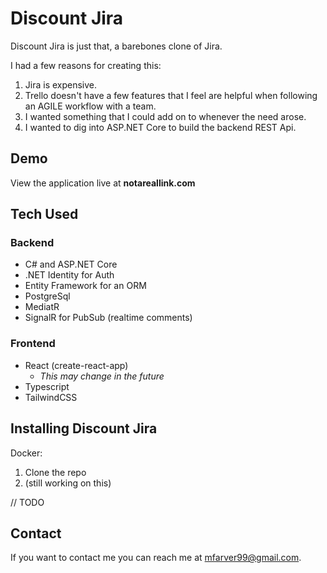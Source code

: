 # Discount Jira

Discount Jira is just that, a barebones clone of Jira.

I had a few reasons for creating this:

1. Jira is expensive.
2. Trello doesn't have a few features that I feel are helpful when following an AGILE workflow with a team.
3. I wanted something that I could add on to whenever the need arose.
4. I wanted to dig into ASP<span><span/>.NET Core to build the backend REST Api.

## Demo

View the application live at **notareallink<span></span>.com**

## Tech Used

### Backend

- C# and ASP<span><span/>.NET Core
- .NET Identity for Auth
- Entity Framework for an ORM
- PostgreSql
- MediatR
- SignalR for PubSub (realtime comments)

### Frontend

- React (create-react-app)
  - _This may change in the future_
- Typescript
- TailwindCSS

## Installing Discount Jira

Docker:

1. Clone the repo
2. (still working on this)

// TODO

## Contact

If you want to contact me you can reach me at <mfarver99@gmail.com>.
